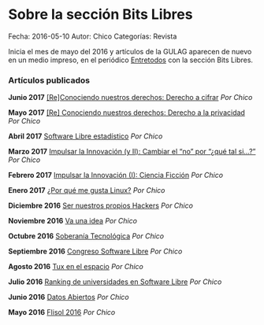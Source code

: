 Sobre la sección Bits Libres
=============================

Fecha: 2016-05-10
Autor:  Chico
Categorías: Revista

Inicia el mes de mayo del 2016 y artículos de la GULAG aparecen de nuevo en un medio impreso, en el periódico [Entretodos](http://periodicoentretodos.com/) con la sección Bits Libres.

<!-- break -->

### Artículos publicados

**Junio 2017** [[Re]Conociendo nuestros derechos: Derecho a cifrar](http://www.gulag.org.mx/entradas/2017-06-11-Bits-Libres-Derecho-A-Cifrar.html) _Por Chico_

**Mayo 2017** [[Re] Conociendo nuestros derechos: Derecho a la privacidad](http://www.gulag.org.mx/entradas/2017-05-03-Bits-Libres-Derecho-A-La-Privacidad.html) _Por Chico_

**Abril 2017** [Software Libre estadístico](http://www.gulag.org.mx/entradas/2017-04-09-Bits-Libres-Software-Libre-Estadistico.html) _Por Chico_

**Marzo 2017** [Impulsar la Innovación (y II): Cambiar el “no” por “¿qué tal si...?”](http://www.gulag.org.mx/entradas/2017-03-08-Bits-Libres-Impulsar-La-Innovacion-Cambiar-No-Por-Si.html) _Por Chico_

**Febrero 2017** [Impulsar la Innovación (I): Ciencia Ficción](http://www.gulag.org.mx/entradas/2017-02-10-Bits-Libres-Impulsar-La-Innovacion-Ciencia-Ficcion.html) _Por Chico_

**Enero 2017** [¿Por qué me gusta Linux?](http://www.gulag.org.mx/entradas/2017-01-21-Bits-Libres-Por-que-me-gusta-linux.html) _Por Chico_

**Diciembre 2016** [Ser nuestros propios Hackers](http://www.gulag.org.mx/entradas/2016-12-10-Bits-Libres-Ser-Nuestro-Propio-Hacker.html) _Por Chico_

**Noviembre 2016** [Va una idea](http://www.gulag.org.mx/entradas/2016-11-09-Bits-Libres-Va-Una-Idea.html) _Por Chico_

**Octubre 2016** [Soberanía Tecnológica](http://www.gulag.org.mx/entradas/2016-10-05-Bits-Libres-Soberania-Tecnologica.html) _Por Chico_

**Septiembre 2016** [Congreso Software Libre](http://www.gulag.org.mx/entradas/2016-09-07-Bits-Libres-Congreso-Software-Libre.html) _Por Chico_

**Agosto 2016** [Tux en el espacio](http://www.gulag.org.mx/entradas/2016-08-10-Bits-Libres-Tux-Espacio.html) _Por Chico_

**Julio 2016** [Ranking de universidades en Software Libre](http://www.gulag.org.mx/entradas/2016-07-05-Bits-Libres-RuSL.html) _Por Chico_

**Junio 2016** [Datos Abiertos](http://www.gulag.org.mx/entradas/2016-06-14-Bits-Libres-Datos-Abiertos.html) _Por Chico_

**Mayo 2016** [Flisol 2016](http://www.gulag.org.mx/entradas/2016-05-10-Bits-Libres-Flisol-2016.html) _Por Chico_


